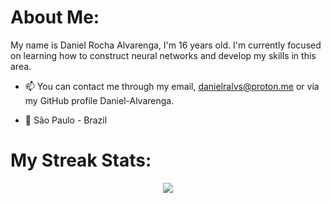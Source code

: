 # About Me:

My name is Daniel Rocha Alvarenga, I'm 16 years old. I'm currently focused on learning how to construct neural networks and develop my skills in this area.

- 📫 You can contact me through my email, danielralvs@proton.me or via my GitHub profile Daniel-Alvarenga.

- 🚩 São Paulo - Brazil

# My Streak Stats:

<div align="center">
  
  ![](https://github-readme-streak-stats.herokuapp.com/?user=Daniel-Alvarenga&theme=dark&hide_border=false)
  
</div>
